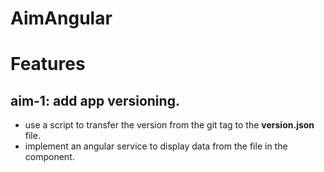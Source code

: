 # AimAngular

# Features
## aim-1: add app versioning.
- use a script to transfer the version from the git tag to the **version.json** file.
- implement an angular service to display data from the file in the component.



